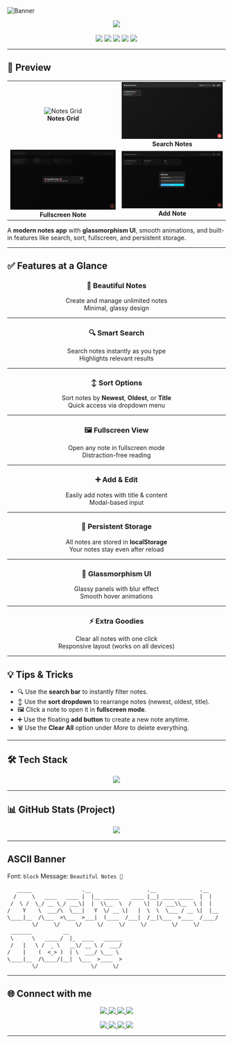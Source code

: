 <!-- Banner -->
![Banner](https://capsule-render.vercel.app/api?type=blur&height=300&color=gradient&text=🌸%20Beautiful%20Notes%20🌸&desc=Glassmorphism%20UI%20%7C%20Persistent%20Storage%20%7C%20Smart%20Features&fontAlign=50&fontSize=60&descSize=20&descAlignY=53&descAlign=59&fontAlignY=40&fontColor=FFFFFF)

<p align="center">
  <img src="https://readme-typing-svg.herokuapp.com?font=Fira+Code&size=22&duration=3000&pause=1000&color=36BCF7&center=true&vCenter=true&width=600&lines=Take+Beautiful+Notes+📝;Glassy+Minimal+UI;Sort+%7C+Search+%7C+Fullscreen;Persistent+Local+Storage" />
</p>

<p align="center">
  <img src="https://img.shields.io/badge/HTML-5-orange?style=for-the-badge&logo=html5&logoColor=white" />
  <img src="https://img.shields.io/badge/CSS-3-blue?style=for-the-badge&logo=css3&logoColor=white" />
  <img src="https://img.shields.io/badge/JavaScript-ES6-yellow?style=for-the-badge&logo=javascript&logoColor=black" />
  <img src="https://img.shields.io/badge/Open%20Source-❤️-green?style=for-the-badge&logo=github&logoColor=white" />
  <img src="https://img.shields.io/badge/License-MIT-blueviolet?style=for-the-badge" />
</p>

---

## 📸 Preview

<p align="center">
  <table>
    <tr>
      <td align="center">
        <img src="assets/screenshots/notes-grid.png" alt="Notes Grid" width="400px" /><br>
        <b>Notes Grid</b>
      </td>
      <td align="center">
        <img src="assets/screenshots/search.png" alt="Search Notes" width="400px" /><br>
        <b>Search Notes</b>
      </td>
    </tr>
    <tr>
      <td align="center">
        <img src="assets/screenshots/fullscreen.png" alt="Fullscreen Note" width="400px" /><br>
        <b>Fullscreen Note</b>
      </td>
      <td align="center">
        <img src="assets/screenshots/add-note.png" alt="Add Note" width="400px" /><br>
        <b>Add Note</b>
      </td>
    </tr>
  </table>
</p>

A **modern notes app** with **glassmorphism UI**, smooth animations, and built-in features like search, sort, fullscreen, and persistent storage.

---

## ✅ Features at a Glance

<div align="center">

### 📝 Beautiful Notes  
Create and manage unlimited notes  
Minimal, glassy design  

---

### 🔍 Smart Search  
Search notes instantly as you type  
Highlights relevant results  

---

### ↕️ Sort Options  
Sort notes by **Newest**, **Oldest**, or **Title**  
Quick access via dropdown menu  

---

### 🖼️ Fullscreen View  
Open any note in fullscreen mode  
Distraction-free reading  

---

### ➕ Add & Edit  
Easily add notes with title & content  
Modal-based input  

---

### 💾 Persistent Storage  
All notes are stored in **localStorage**  
Your notes stay even after reload  

---

### 🎨 Glassmorphism UI  
Glassy panels with blur effect  
Smooth hover animations  

---

### ⚡ Extra Goodies  
Clear all notes with one click  
Responsive layout (works on all devices)  

</div>

---

## 💡 Tips & Tricks

- 🔍 Use the **search bar** to instantly filter notes.  
- ↕️ Use the **sort dropdown** to rearrange notes (newest, oldest, title).  
- 🖼️ Click a note to open it in **fullscreen mode**.  
- ➕ Use the floating **add button** to create a new note anytime.  
- 🗑️ Use the **Clear All** option under *More* to delete everything.  

---

## 🛠️ Tech Stack  

<p align="center">
  <img src="https://skillicons.dev/icons?i=html,css,js&theme=dark" />
</p>

---

## 📊 GitHub Stats (Project)

<p align="center">
  <img src="https://github-readme-stats.vercel.app/api/pin/?username=Bismay-exe&repo=Beautiful-Notes&theme=transparent&bg_color=30,000000,434343&title_color=FFD700&text_color=FFFFFF&icon_color=36BCF7&hide_border=true" />
</p>

---

## ASCII Banner

<!--ascii-start-->
Font: `block`
Message: `Beautiful Notes 📝`
```text
   _____                .__                  .__              .__   
  /     \   ____   ____ |  |__ _____    ____ |__| ____ _____  |  |  
 /  \ /  \_/ __ \_/ ___\|  |  \\__  \  /    \|  |/ ___\\__  \ |  |  
/    Y    \  ___/\  \___|   Y  \/ __ \|   |  \  \  \___ / __ \|  |__
\____|__  /\___  >\___  >___|  (____  /___|  /__|\___  >____  /____/
        \/     \/     \/     \/     \/     \/        \/     \/      
 _______          __                                                
 \      \   _____/  |_  ____   ______                               
 /   |   \ /  _ \   __\/ __ \ /  ___/                               
/    |    (  <_> )  | \  ___/ \___ \                                
\____|__  /\____/|__|  \___  >____  >                               
        \/                 \/     \/
```
<!--ascii-end-->

---

## 🌐 Connect with me

<p align="center">
  <a href="https://github.com/Bismay-exe" target="_blank">
    <img src="https://img.shields.io/badge/GitHub-Profile-FFD700?style=for-the-badge&logo=github&logoColor=black&labelColor=1a1a1a" />
  </a>

  <a href="https://instagram.com/bismay.exe" target="_blank">
    <img src="https://img.shields.io/badge/Instagram-Follow-E4405F?style=for-the-badge&logo=instagram&logoColor=white&labelColor=1a1a1a" />
  </a>

  <a href="https://t.me/bismay_exe" target="_blank">
    <img src="https://img.shields.io/badge/Telegram-Chat-0088CC?style=for-the-badge&logo=telegram&logoColor=white&labelColor=1a1a1a" />
  </a>

  <a href="https://discord.com" target="_blank">
    <img src="https://img.shields.io/badge/Discord-Join-5865F2?style=for-the-badge&logo=discord&logoColor=white&labelColor=1a1a1a" />
  </a>
</p>

<p align="center">
  <a href="https://youtube.com" target="_blank">
    <img src="https://img.shields.io/badge/YouTube-Subscribe-FF0000?style=for-the-badge&logo=youtube&logoColor=white&labelColor=1a1a1a" />
  </a>

  <a href="https://linkedin.com" target="_blank">
    <img src="https://img.shields.io/badge/LinkedIn-Connect-0A66C2?style=for-the-badge&logo=linkedin&logoColor=white&labelColor=1a1a1a" />
  </a>

  <a href="https://threads.net/@bismay.exe" target="_blank">
    <img src="https://img.shields.io/badge/Threads-Follow-000000?style=for-the-badge&logo=threads&logoColor=white&labelColor=1a1a1a" />
  </a>

  <a href="https://t.me/BismaysInventory" target="_blank">
    <img src="https://img.shields.io/badge/Telegram-Group-32CD32?style=for-the-badge&logo=telegram&logoColor=white&labelColor=1a1a1a" />
  </a>
</p>


---
